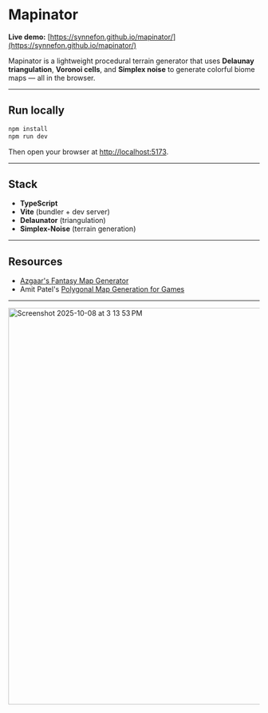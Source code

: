 # Mapinator  
**Live demo:** [https://synnefon.github.io/mapinator/](https://synnefon.github.io/mapinator/)

Mapinator is a lightweight procedural terrain generator that uses **Delaunay triangulation**, **Voronoi cells**, and **Simplex noise** to generate colorful biome maps — all in the browser.

---

## Run locally

```bash
npm install
npm run dev
```

Then open your browser at [http://localhost:5173](http://localhost:5173).

---

## Stack

- **TypeScript**  
- **Vite** (bundler + dev server)  
- **Delaunator** (triangulation)  
- **Simplex-Noise** (terrain generation)  

---

## Resources

- [Azgaar's Fantasy Map Generator](https://github.com/Azgaar/Fantasy-Map-Generator?tab=readme-ov-file)
- Amit Patel's [Polygonal Map Generation for Games](http://www-cs-students.stanford.edu/~amitp/game-programming/polygon-map-generation/)

---

<img width="1495" height="794" alt="Screenshot 2025-10-08 at 3 13 53 PM" src="https://github.com/user-attachments/assets/7e9055d1-9c18-4499-b7db-db8ba9546dc0" />

